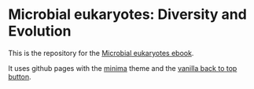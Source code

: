 # Microbial eukaryotes: Diversity and Evolution

This is the repository for the [Microbial eukaryotes ebook](https://uu-microbial-eukaryotes.github.io/ebook/).

It uses github pages with the [minima](https://github.com/jekyll/minima) theme and the [vanilla back to top button](https://github.com/vfeskov/vanilla-back-to-top).
